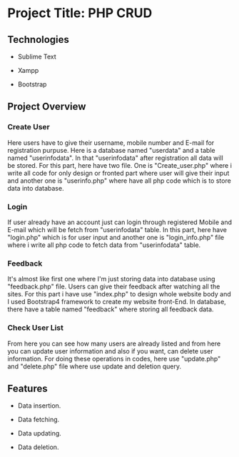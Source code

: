 # Project Title: PHP CRUD 

 

## Technologies 

* Sublime Text 

* Xampp 

* Bootstrap 

## Project Overview 

 

### Create User 

Here users have to give their username, mobile number and E-mail for registration purpuse. Here is a database named "userdata" and a table named "userinfodata". In that "userinfodata" after registration all data will be stored. For this part, here have two file. One is "Create_user.php" where i write all code for only design or fronted part where user will give their input and another one is "userinfo.php" where have all php code which is to store data into database. 

### Login 

If user already have an account just can login through registered Mobile and E-mail which will be fetch from "userinfodata" table. In this part, here have "login.php" which is for user input and another one is "login_info.php" file where i write all php code to fetch data from "userinfodata" table. 

### Feedback 

It's almost like first one where I'm just storing data into database using "feedback.php" file. Users can give their feedback after watching all the sites. For this part i have use "index.php" to design whole website body and I used Bootstrap4 framework to create my website front-End. In database, there have a table named "feedback" where storing all feedback data. 

### Check User List 

From here you can see how many users are already listed and from here you can update user information and also if you want, can delete user information. For doing these operations in codes, here use "update.php" and "delete.php" file where use update and deletion query. 

 

## Features 

* Data insertion. 

* Data fetching. 

* Data updating. 

* Data deletion. 

